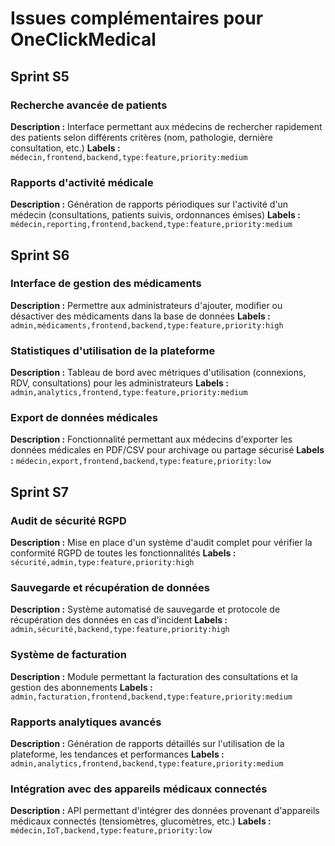 # Issues complémentaires pour OneClickMedical

## Sprint S5

### Recherche avancée de patients
**Description :** Interface permettant aux médecins de rechercher rapidement des patients selon différents critères (nom, pathologie, dernière consultation, etc.)
**Labels :** `médecin,frontend,backend,type:feature,priority:medium`

### Rapports d'activité médicale
**Description :** Génération de rapports périodiques sur l'activité d'un médecin (consultations, patients suivis, ordonnances émises)
**Labels :** `médecin,reporting,frontend,backend,type:feature,priority:medium`

## Sprint S6

### Interface de gestion des médicaments
**Description :** Permettre aux administrateurs d'ajouter, modifier ou désactiver des médicaments dans la base de données
**Labels :** `admin,médicaments,frontend,backend,type:feature,priority:high`

### Statistiques d'utilisation de la plateforme
**Description :** Tableau de bord avec métriques d'utilisation (connexions, RDV, consultations) pour les administrateurs
**Labels :** `admin,analytics,frontend,type:feature,priority:medium`

### Export de données médicales
**Description :** Fonctionnalité permettant aux médecins d'exporter les données médicales en PDF/CSV pour archivage ou partage sécurisé
**Labels :** `médecin,export,frontend,backend,type:feature,priority:low`

## Sprint S7

### Audit de sécurité RGPD
**Description :** Mise en place d'un système d'audit complet pour vérifier la conformité RGPD de toutes les fonctionnalités
**Labels :** `sécurité,admin,type:feature,priority:high`

### Sauvegarde et récupération de données
**Description :** Système automatisé de sauvegarde et protocole de récupération des données en cas d'incident
**Labels :** `admin,sécurité,backend,type:feature,priority:high`

### Système de facturation
**Description :** Module permettant la facturation des consultations et la gestion des abonnements
**Labels :** `admin,facturation,frontend,backend,type:feature,priority:medium`

### Rapports analytiques avancés
**Description :** Génération de rapports détaillés sur l'utilisation de la plateforme, les tendances et performances
**Labels :** `admin,analytics,frontend,backend,type:feature,priority:medium`

### Intégration avec des appareils médicaux connectés
**Description :** API permettant d'intégrer des données provenant d'appareils médicaux connectés (tensiomètres, glucomètres, etc.)
**Labels :** `médecin,IoT,backend,type:feature,priority:low`